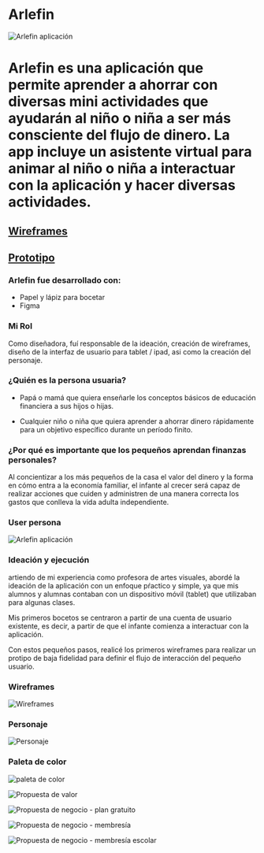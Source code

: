 


# **Arlefin**
![Arlefin aplicación](/docs/assets/imgs/arlefin_preview.jpg)

# Arlefin es una aplicación que permite aprender a ahorrar con diversas mini actividades que ayudarán al niño o niña a ser más consciente del flujo de dinero. La app incluye un asistente virtual para animar al niño o niña a interactuar con la aplicación y hacer diversas actividades.

## [Wireframes](https://www.figma.com/proto/zavGMk4DtD57P9zo9brj11/arledib-prototipo?node-id=1%3A2&scaling=scale-down&page-id=0%3A1&starting-point-node-id=1%3A2&show-proto-sidebar=1)

## [Prototipo](https://www.figma.com/proto/eesPxkXvSulUdczDxjC4GR/ARLEFIN_PROTOTIPO?node-id=2%3A5&scaling=scale-down&page-id=0%3A1&starting-point-node-id=2%3A3&show-proto-sidebar=1)

### **Arlefin fue desarrollado con:**
- Papel y lápiz para bocetar
- Figma


### **Mi Rol**
Como diseñadora, fuí responsable de la ideación, creación de wireframes, diseño de la interfaz de usuario para tablet / ipad, asi como la creación del personaje.


### **¿Quién es la persona usuaria?**
- Papá o mamá que quiera enseñarle los conceptos básicos de educación financiera a sus hijos o hijas.

- Cualquier niño o niña que quiera aprender a ahorrar dinero rápidamente para un objetivo específico durante un período finito.


### **¿Por qué es importante que los pequeños aprendan finanzas personales?**
Al concientizar a los más pequeños de la casa el valor del dinero y la forma en cómo entra a la economía familiar, el infante al crecer será capaz de realizar acciones que cuiden y administren de una manera correcta los gastos que conlleva la vida adulta independiente.

### **User persona**
![Arlefin aplicación](/docs/assets/imgs/arlefin_userpersona.jpg)


### **Ideación y ejecución**
artiendo de mi experiencia como profesora de artes visuales, abordé la ideación de la aplicación con un enfoque pŕactico y simple, ya que mis alumnos y alumnas contaban con un dispositivo móvil (tablet) que utilizaban para algunas clases.

Mis primeros bocetos se centraron a partir de una cuenta de usuario existente, es decir, a partir de que el infante comienza a interactuar con la aplicación.

Con estos pequeños pasos, realicé los primeros wireframes para realizar un protipo de baja fidelidad para definir el flujo de interacción del pequeño usuario.


### **Wireframes**
![Wireframes](/docs/assets/imgs/wireframes.png)

### **Personaje**
![Personaje](/docs/assets/imgs/paleta_app.png)

### **Paleta de color**
![paleta de color](/docs/assets/imgs/paleta_color.png)


![Propuesta de valor](/docs/assets/imgs/ARLEFIN_page-0004.jpg)

![Propuesta de negocio - plan gratuito](/docs/assets/imgs/ARLEFIN_page-0005.jpg)

![Propuesta de negocio - membresía](/docs/assets/imgs/ARLEFIN_page-0006.jpg)

![Propuesta de negocio - membresía escolar](/docs/assets/imgs/ARLEFIN_page-0007.jpg)